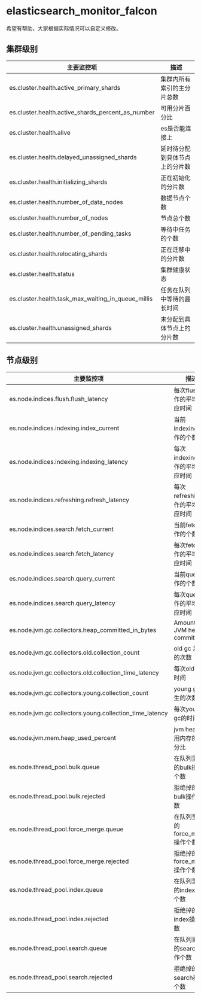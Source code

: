 # elasticsearch_monitor_falcon

希望有帮助，大家根据实际情况可以自定义修改。

## 集群级别

主要监控项 | 描述
---- | ----
es.cluster.health.active_primary_shards | 集群内所有索引的主分片总数
es.cluster.health.active_shards_percent_as_number | 可用分片百分比
es.cluster.health.alive | es是否能连接上
es.cluster.health.delayed_unassigned_shards | 延时待分配到具体节点上的分片数
es.cluster.health.initializing_shards | 正在初始化的分片数
es.cluster.health.number_of_data_nodes | 数据节点个数
es.cluster.health.number_of_nodes | 节点总个数
es.cluster.health.number_of_pending_tasks | 等待中任务的个数
es.cluster.health.relocating_shards | 正在迁移中的分片数
es.cluster.health.status | 集群健康状态
es.cluster.health.task_max_waiting_in_queue_millis | 任务在队列中等待的最长时间
es.cluster.health.unassigned_shards | 未分配到具体节点上的分片数

## 节点级别

主要监控项 | 描述
---- | ----
es.node.indices.flush.flush_latency | 每次flush操作的平均响应时间
es.node.indices.indexing.index_current | 当前indexing操作的个数
es.node.indices.indexing.indexing_latency | 每次indexing操作的平均响应时间
es.node.indices.refreshing.refresh_latency | 每次refreshing操作的平均响应时间
es.node.indices.search.fetch_current | 当前fetch操作的个数
es.node.indices.search.fetch_latency | 每次fetch操作的平均响应时间
es.node.indices.search.query_current | 当前query操作的个数
es.node.indices.search.query_latency | 每次query操作的平均响应时间
es.node.jvm.gc.collectors.heap_committed_in_bytes | Amount of JVM heap committed
es.node.jvm.gc.collectors.old.collection_count | old gc 发生的次数
es.node.jvm.gc.collectors.old.collection_time_latency | 每次old gc 时间
es.node.jvm.gc.collectors.young.collection_count | young gc 发生的次数
es.node.jvm.gc.collectors.young.collection_time_latency | 每次young gc的时间
es.node.jvm.mem.heap_used_percent | jvm heap使用内存的百分比
es.node.thread_pool.bulk.queue | 在队列里面的bulk操作个数
es.node.thread_pool.bulk.rejected | 拒绝掉的bulk操作个数
es.node.thread_pool.force_merge.queue | 在队列里面的force_merge操作个数
es.node.thread_pool.force_merge.rejected | 拒绝掉的force_merge操作个数
es.node.thread_pool.index.queue | 在队列里面的index操作个数
es.node.thread_pool.index.rejected | 拒绝掉的index操作个数
es.node.thread_pool.search.queue | 在队列里面的search操作个数
es.node.thread_pool.search.rejected | 拒绝掉的search操作个数
